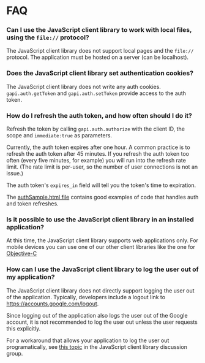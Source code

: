 # FAQ

### Can I use the JavaScript client library to work with local files, using the `file://` protocol?

The JavaScript client library does not support local pages and the `file://` protocol. The application must be hosted on a server (can be localhost).

### Does the JavaScript client library set authentication cookies?

The JavaScript client library does not write any auth cookies. `gapi.auth.getToken` and `gapi.auth.setToken` provide access to the auth token.

### How do I refresh the auth token, and how often should I do it?

Refresh the token by calling `gapi.auth.authorize` with the client ID, the scope and `immediate:true` as parameters.

Currently, the auth token expires after one hour. A common practice is to refresh the auth token after 45 minutes. If you refresh the auth token too often (every five minutes, for example) you will run into the refresh rate limit. (The rate limit is per-user, so the number of user connections is not an issue.)

The auth token's `expires_in` field will tell you the token's time to expiration.

The [authSample.html file](https://github.com/google/google-api-javascript-client/blob/master/samples/authSample.html) contains good examples of code that handles auth and token refreshes.

### Is it possible to use the JavaScript client library in an installed application?

At this time, the JavaScript client library supports web applications only. For mobile devices you can use one of our other client libraries like the one for [Objective-C](http://code.google.com/p/google-api-objectivec-client/)

### How can I use the JavaScript client library to log the user out of my application?

The JavaScript client library does not directly support logging the user out of the application. Typically, developers include a logout link to https://accounts.google.com/logout.

Since logging out of the application also logs the user out of the Google account, it is not recommended to log the user out unless the user requests this explicitly.

For a workaround that allows your application to log the user out programatically, see [this topic](https://groups.google.com/forum/?fromgroups=#!topic/google-api-javascript-client/PCs8xXV4wxk) in the JavaScript client library discussion group.